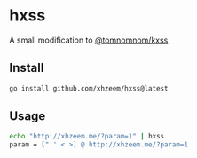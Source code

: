 # hxss
A small modification to [@tomnomnom/kxss](https://github.com/tomnomnom/hacks/tree/master/kxss)

## Install
```bash
go install github.com/xhzeem/hxss@latest
```

## Usage
```bash
echo "http://xhzeem.me/?param=1" | hxss
param = [" ' < >] @ http://xhzeem.me/?param=1
```
